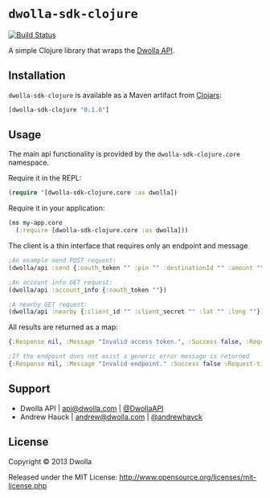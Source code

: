 # `dwolla-sdk-clojure` 

[![Build Status](https://travis-ci.org/andrewhavck/dwolla-sdk-clojure.png?branch=master)](https://travis-ci.org/andrewhavck/dwolla-sdk-clojure)

A simple Clojure library that wraps the [Dwolla API](http://developers.dwolla.com).

## Installation

`dwolla-sdk-clojure` is available as a Maven artifact from
[Clojars](http://clojars.org/dwolla-sdk-clojure):

```clojure
[dwolla-sdk-clojure "0.1.0"]
```

## Usage

The main api functionality is provided by the
`dwolla-sdk-clojure.core` namespace.

Require it in the REPL:

```clojure
(require '[dwolla-sdk-clojure.core :as dwolla])
```

Require it in your application:

```clojure
(ns my-app.core
  (:require [dwolla-sdk-clojure.core :as dwolla]))
```

The client is a thin interface that requires only an endpoint and message

```clojure
;An example send POST request:
(dwolla/api :send {:oauth_token "" :pin "" :destinationId "" :amount ""})

;An account info GET request:
(dwolla/api :account_info {:oauth_token ""})

;A nearby GET request:
(dwolla/api :nearby {:client_id "" :client_secret "" :lat "" :long ""})
```

All results are returned as a map:

```clojure
{:Response nil, :Message "Invalid access token.", :Success false, :Request-time 321 :Status 200}

;If the endpoint does not exist a generic error message is returned
{:Response nil, :Message "Invalid endpoint." :Success false :Request-time 0 :Status nil}
```

## Support

- Dwolla API | api@dwolla.com | [@DwollaAPI](https://twitter.com/DwollaAPI)
- Andrew Hauck | andrew@dwolla.com | [@andrewhavck](https://twitter.com/andrewhavck)

## License

Copyright © 2013 Dwolla

Released under the MIT License:
<http://www.opensource.org/licenses/mit-license.php>
